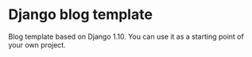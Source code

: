 # Django blog template

Blog template based on Django 1.10. You can use it as a starting point of your own project.
